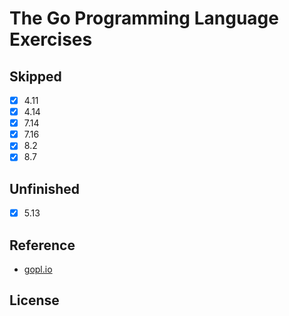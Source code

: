 # The Go Programming Language Exercises

## Skipped
- [x] 4.11
- [x] 4.14
- [x] 7.14
- [x] 7.16
- [x] 8.2
- [x] 8.7

## Unfinished
- [x] 5.13

## Reference

- [gopl.io](https://github.com/adonovan/gopl.io)

## License
